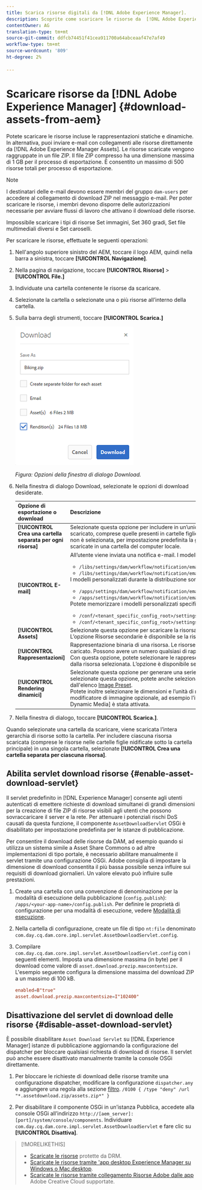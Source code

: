 ```yaml
---
title: Scarica risorse digitali da [!DNL Adobe Experience Manager].
description: Scoprite come scaricare le risorse da  [!DNL Adobe Experience Manager] e attivare o disattivare la funzionalità di download.
contentOwner: AG
translation-type: tm+mt
source-git-commit: ddfcb74451f41cea911700a64abceaaf47e7af49
workflow-type: tm+mt
source-wordcount: '809'
ht-degree: 2%

---
```



# Scaricare risorse da [!DNL Adobe Experience Manager] {#download-assets-from-aem}

Potete scaricare le risorse incluse le rappresentazioni statiche e dinamiche. In alternativa, puoi inviare e-mail con collegamenti alle risorse direttamente da [!DNL Adobe Experience Manager Assets]. Le risorse scaricate vengono raggruppate in un file ZIP. Il file ZIP compresso ha una dimensione massima di 1 GB per il processo di esportazione. È consentito un massimo di 500 risorse totali per processo di esportazione.

>[!NOTE]
>
>I destinatari delle e-mail devono essere membri del gruppo `dam-users` per accedere al collegamento di download ZIP nel messaggio e-mail. Per poter scaricare le risorse, i membri devono disporre delle autorizzazioni necessarie per avviare flussi di lavoro che attivano il download delle risorse.

Impossibile scaricare i tipi di risorse Set immagini, Set 360 gradi, Set file multimediali diversi e Set caroselli.

Per scaricare le risorse, effettuate le seguenti operazioni:

1. Nell&#39;angolo superiore sinistro del AEM, toccare il logo AEM, quindi nella barra a sinistra, toccare **[!UICONTROL Navigazione]**.
1. Nella pagina di navigazione, toccare **[!UICONTROL Risorse]** > **[!UICONTROL File.]**
1. Individuate una cartella contenente le risorse da scaricare.
1. Selezionate la cartella o selezionate una o più risorse all’interno della cartella.
1. Sulla barra degli strumenti, toccare **[!UICONTROL Scarica.]**

   ![Opzioni disponibili durante il download delle risorse da  risorse Experience Manager](/help/assets/assets/asset_download_dialog.png)

   *Figura: Opzioni della finestra di dialogo Download.*

1. Nella finestra di dialogo Download, selezionate le opzioni di download desiderate.

   | Opzione di esportazione o download | Descrizione |
   |---|---|
   | **[!UICONTROL Crea una cartella separata per ogni risorsa]** | Selezionate questa opzione per includere in un’unica cartella del computer locale tutte le risorse che avete scaricato, comprese quelle presenti in cartelle figlie nidificate sotto la cartella padre della risorsa. Se questa opzione non è selezionata, per impostazione predefinita la gerarchia delle cartelle viene ignorata e tutte le risorse vengono scaricate in una cartella del computer locale. |
   | **[!UICONTROL E-mail]** | All’utente viene inviata una notifica e-mail. I modelli standard per le e-mail sono disponibili nelle seguenti posizioni:<ul><li>`/libs/settings/dam/workflow/notification/email/downloadasset`.</li><li>`/libs/settings/dam/workflow/notification/email/transientworkflowcompleted`.</li></ul> I modelli personalizzati durante la distribuzione sono disponibili nelle seguenti posizioni: <ul><li>`/apps/settings/dam/workflow/notification/email/downloadasset`.</li><li>`/apps/settings/dam/workflow/notification/email/transientworkflowcompleted`.</li></ul>Potete memorizzare i modelli personalizzati specifici per il tenant nelle seguenti posizioni:<ul><li>`/conf/<tenant_specific_config_root>/settings/dam/workflow/notification/email/downloadasset`.</li><li>`/conf/<tenant_specific_config_root>/settings/dam/workflow/notification/email/transientworkflowcompleted`.</li></ul> |
   | **[!UICONTROL Assets]** | Selezionate questa opzione per scaricare la risorsa nel modulo originale senza alcuna rappresentazione.<br>L’opzione Risorse secondarie è disponibile se la risorsa originale contiene risorse secondarie. |
   | **[!UICONTROL Rappresentazioni]** | Rappresentazione binaria di una risorsa. Le risorse hanno una rappresentazione principale, ossia quella del file caricato. Possono avere un numero qualsiasi di rappresentazioni. <br> Con questa opzione, potete selezionare le rappresentazioni da scaricare. Le rappresentazioni disponibili dipendono dalla risorsa selezionata. L’opzione è disponibile se la risorsa dispone di rappresentazioni. |
   | **[!UICONTROL Rendering dinamici]** | Selezionate questa opzione per generare una serie di rappresentazioni alternative in tempo reale. Quando selezionate questa opzione, potete anche selezionare le rappresentazioni da creare in modo dinamico selezionando dall&#39;elenco [Image Preset](image-presets.md). <br>Potete inoltre selezionare le dimensioni e l’unità di misura, il formato, lo spazio colore, la risoluzione e qualsiasi modificatore di immagine opzionale, ad esempio l’inversione dell’immagine. L&#39;opzione è disponibile solo se [!DNL Dynamic Media] è stata attivata. |

1. Nella finestra di dialogo, toccare **[!UICONTROL Scarica.]**.

Quando selezionate una cartella da scaricare, viene scaricata l’intera gerarchia di risorse sotto la cartella. Per includere ciascuna risorsa scaricata (comprese le risorse nelle cartelle figlie nidificate sotto la cartella principale) in una singola cartella, selezionate **[!UICONTROL Crea una cartella separata per ciascuna risorsa]**.

## Abilita servlet download risorse {#enable-asset-download-servlet}

Il servlet predefinito in [!DNL Experience Manager] consente agli utenti autenticati di emettere richieste di download simultanei di grandi dimensioni per la creazione di file ZIP di risorse visibili agli utenti che possono sovraccaricare il server e la rete. Per attenuare i potenziali rischi DoS causati da questa funzione, il componente `AssetDownloadServlet` OSGi è disabilitato per impostazione predefinita per le istanze di pubblicazione.

Per consentire il download delle risorse da DAM, ad esempio quando si utilizza un sistema simile a Asset Share Commons o ad altre implementazioni di tipo portale, è necessario abilitare manualmente il servlet tramite una configurazione OSGi.  Adobe consiglia di impostare la dimensione di download consentita il più bassa possibile senza influire sui requisiti di download giornalieri. Un valore elevato può influire sulle prestazioni.

1. Create una cartella con una convenzione di denominazione per la modalità di esecuzione della pubblicazione (`config.publish`): `/apps/<your-app-name>/config.publish`. Per definire le proprietà di configurazione per una modalità di esecuzione, vedere [Modalità di esecuzione](/help/sites-deploying/configure-runmodes.md#defining-configuration-properties-for-a-run-mode).
1. Nella cartella di configurazione, create un file di tipo `nt:file` denominato `com.day.cq.dam.core.impl.servlet.AssetDownloadServlet.config`.
1. Compilare `com.day.cq.dam.core.impl.servlet.AssetDownloadServlet.config` con i seguenti elementi. Imposta una dimensione massima (in byte) per il download come valore di `asset.download.prezip.maxcontentsize`. L&#39;esempio seguente configura la dimensione massima del download ZIP a un massimo di 100 kB.

   ```conf
   enabled=B"true"
   asset.download.prezip.maxcontentsize=I"102400"
   ```

## Disattivazione del servlet di download delle risorse {#disable-asset-download-servlet}

È possibile disabilitare `Asset Download Servlet` su [!DNL Experience Manager] istanze di pubblicazione aggiornando la configurazione del dispatcher per bloccare qualsiasi richiesta di download di risorse. Il servlet può anche essere disattivato manualmente tramite la console OSGi direttamente.

1. Per bloccare le richieste di download delle risorse tramite una configurazione dispatcher, modificare la configurazione `dispatcher.any` e aggiungere una regola alla sezione [filtro](https://experienceleague.adobe.com/docs/experience-manager-dispatcher/using/configuring/dispatcher-configuration.html?lang=en#configuring-access-to-content-filter). `/0100 { /type "deny" /url "*.assetdownload.zip/assets.zip*" }`

1. Per disabilitare il componente OSGi in un’istanza Pubblica, accedete alla console OSGi all’indirizzo `http://[aem_server]:[port]/system/console/components`. Individuare `com.day.cq.dam.core.impl.servlet.AssetDownloadServlet` e fare clic su **[!UICONTROL Disattiva]**.

>[!MORELIKETHIS]
>
>* [Scaricate le risorse](drm.md) protette da DRM.
>* [Scaricate le risorse tramite &#39;app desktop Experience Manager su Windows o Mac desktop](https://helpx.adobe.com/experience-manager/desktop-app/aem-desktop-app.html).
>* [Scaricate le risorse tramite  collegamento Risorse Adobe dalle app](https://helpx.adobe.com/it/enterprise/using/manage-assets-using-adobe-asset-link.html) Adobe Creative Cloud supportate.

